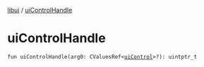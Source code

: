 [libui](index.md) / [uiControlHandle](./ui-control-handle.md)

# uiControlHandle

`fun uiControlHandle(arg0: CValuesRef<`[`uiControl`](ui-control/index.md)`>?): uintptr_t`